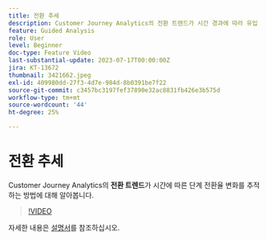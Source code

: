 ```yaml
---
title: 전환 추세
description: Customer Journey Analytics의 전환 트렌드가 시간 경과에 따라 유입 경로 전환율의 변화를 추적하는 방법에 대해 알아봅니다.
feature: Guided Analysis
role: User
level: Beginner
doc-type: Feature Video
last-substantial-update: 2023-07-17T00:00:00Z
jira: KT-13672
thumbnail: 3421662.jpeg
exl-id: 409980dd-27f3-4d7e-984d-8b0391be7f22
source-git-commit: c3457bc3197fef37890e32ac8831fb426e3b575d
workflow-type: tm+mt
source-wordcount: '44'
ht-degree: 25%

---
```


# 전환 추세

Customer Journey Analytics의 **전환 트렌드**&#x200B;가 시간에 따른 단계 전환율 변화를 추적하는 방법에 대해 알아봅니다.

>[!VIDEO](https://video.tv.adobe.com/v/3421662/?learn=on)

자세한 내용은 [설명서](https://experienceleague.adobe.com/docs/analytics-platform/using/guided-analysis/funnel/conversion-trends.html)를 참조하십시오.
